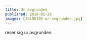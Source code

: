 ```yaml
---
title: Ur avgrunden
published: 2019-01-16
images: [20190105-ur-avgrunden.jpg]
---
```


reser sig ur avgrunden
